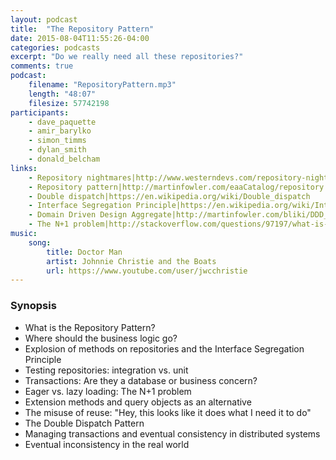 ```yaml
---
layout: podcast
title:  "The Repository Pattern"
date: 2015-08-04T11:55:26-04:00
categories: podcasts
excerpt: "Do we really need all these repositories?"
comments: true
podcast: 
    filename: "RepositoryPattern.mp3"
    length: "48:07"
    filesize: 57742198
participants: 
    - dave_paquette
    - amir_barylko
    - simon_timms
    - dylan_smith
    - donald_belcham
links:
    - Repository nightmares|http://www.westerndevs.com/repository-nightmares/
    - Repository pattern|http://martinfowler.com/eaaCatalog/repository.html
    - Double dispatch|https://en.wikipedia.org/wiki/Double_dispatch
    - Interface Segregation Principle|https://en.wikipedia.org/wiki/Interface_segregation_principle
    - Domain Driven Design Aggregate|http://martinfowler.com/bliki/DDD_Aggregate.html
    - The N+1 problem|http://stackoverflow.com/questions/97197/what-is-the-n1-selects-issue
music:
    song:
        title: Doctor Man
        artist: Johnnie Christie and the Boats
        url: https://www.youtube.com/user/jwcchristie
---
```

### Synopsis

* What is the Repository Pattern?
* Where should the business logic go?
* Explosion of methods on repositories and the Interface Segregation Principle
* Testing repositories: integration vs. unit
* Transactions: Are they a database or business concern?
* Eager vs. lazy loading: The N+1 problem
* Extension methods and query objects as an alternative
* The misuse of reuse: "Hey, this looks like it does what I need it to do"
* The Double Dispatch Pattern
* Managing transactions and eventual consistency in distributed systems
* Eventual inconsistency in the real world
